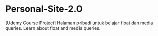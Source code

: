 # Personal-Site-2.0
[Udemy Course Project] Halaman pribadi untuk belajar float dan media queries.
Learn about float and media queries.
